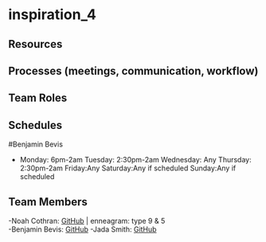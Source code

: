 # inspiration_4

## Resources

## Processes (meetings, communication, workflow)


## Team Roles

## Schedules
#Benjamin Bevis
- Monday: 6pm-2am Tuesday: 2:30pm-2am Wednesday: Any Thursday: 2:30pm-2am Friday:Any Saturday:Any if scheduled Sunday:Any if scheduled 


## Team Members
-Noah Cothran: [GitHub](https://github.com/NoahCothran) | enneagram: type 9 & 5 <br>
-Benjamin Bevis: [GitHub](https://github.com/bbevis6196) 
-Jada Smith: [GitHub](https://github.com/jsmith698) <br>
